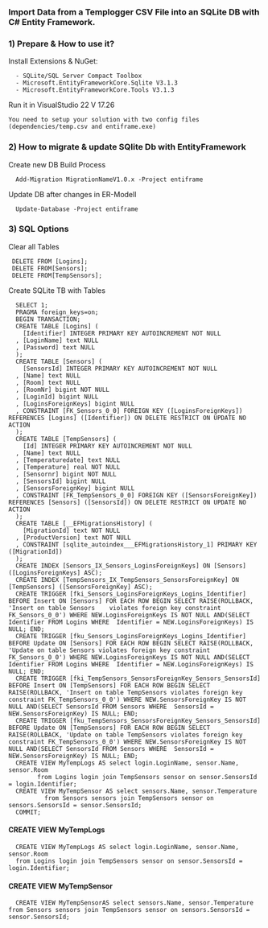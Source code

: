 ### Import Data from a Templogger CSV File into an SQLite DB with C# Entity Framework. 

### 1) Prepare & How to use it?
  Install Extensions & NuGet: 
 
      - SQLite/SQL Server Compact Toolbox
      - Microsoft.EntityFrameworkCore.Sqlite V3.1.3
      - Microsoft.EntityFrameworkCore.Tools V3.1.3

  Run it in VisualStudio 22 V 17.26

    You need to setup your solution with two config files (dependencies/temp.csv and entiframe.exe)

### 2) How to migrate & update SQlite Db with EntityFramework
  Create new DB Build Process
    
      Add-Migration MigrationNameV1.0.x -Project entiframe

  Update DB after changes in ER-Modell

      Update-Database -Project entiframe

### 3) SQL Options

  Clear all Tables

     DELETE FROM [Logins];
     DELETE FROM[Sensors];
     DELETE FROM[TempSensors];

    

Create SQLite TB with Tables
  
      SELECT 1;
      PRAGMA foreign_keys=on;
      BEGIN TRANSACTION;
      CREATE TABLE [Logins] (
        [Identifier] INTEGER PRIMARY KEY AUTOINCREMENT NOT NULL
      , [LoginName] text NULL
      , [Password] text NULL
      );
      CREATE TABLE [Sensors] (
        [SensorsId] INTEGER PRIMARY KEY AUTOINCREMENT NOT NULL
      , [Name] text NULL
      , [Room] text NULL
      , [RoomNr] bigint NOT NULL
      , [LoginId] bigint NULL
      , [LoginsForeignKeys] bigint NULL
      , CONSTRAINT [FK_Sensors_0_0] FOREIGN KEY ([LoginsForeignKeys]) REFERENCES [Logins] ([Identifier]) ON DELETE RESTRICT ON UPDATE NO ACTION
      );
      CREATE TABLE [TempSensors] (
        [Id] INTEGER PRIMARY KEY AUTOINCREMENT NOT NULL
      , [Name] text NULL
      , [Temperaturedate] text NULL
      , [Temperature] real NOT NULL
      , [Sensornr] bigint NOT NULL
      , [SensorsId] bigint NULL
      , [SensorsForeignKey] bigint NULL
      , CONSTRAINT [FK_TempSensors_0_0] FOREIGN KEY ([SensorsForeignKey]) REFERENCES [Sensors] ([SensorsId]) ON DELETE RESTRICT ON UPDATE NO ACTION
      );
      CREATE TABLE [__EFMigrationsHistory] (
        [MigrationId] text NOT NULL
      , [ProductVersion] text NOT NULL
      , CONSTRAINT [sqlite_autoindex___EFMigrationsHistory_1] PRIMARY KEY ([MigrationId])
      );
      CREATE INDEX [Sensors_IX_Sensors_LoginsForeignKeys] ON [Sensors] ([LoginsForeignKeys] ASC);
      CREATE INDEX [TempSensors_IX_TempSensors_SensorsForeignKey] ON [TempSensors] ([SensorsForeignKey] ASC);
      CREATE TRIGGER [fki_Sensors_LoginsForeignKeys_Logins_Identifier] BEFORE Insert ON [Sensors] FOR EACH ROW BEGIN SELECT RAISE(ROLLBACK, 'Insert on table Sensors    violates foreign key constraint FK_Sensors_0_0') WHERE NEW.LoginsForeignKeys IS NOT NULL AND(SELECT Identifier FROM Logins WHERE  Identifier = NEW.LoginsForeignKeys) IS NULL; END;
      CREATE TRIGGER [fku_Sensors_LoginsForeignKeys_Logins_Identifier] BEFORE Update ON [Sensors] FOR EACH ROW BEGIN SELECT RAISE(ROLLBACK, 'Update on table Sensors violates foreign key constraint FK_Sensors_0_0') WHERE NEW.LoginsForeignKeys IS NOT NULL AND(SELECT Identifier FROM Logins WHERE  Identifier = NEW.LoginsForeignKeys) IS NULL; END;
      CREATE TRIGGER [fki_TempSensors_SensorsForeignKey_Sensors_SensorsId] BEFORE Insert ON [TempSensors] FOR EACH ROW BEGIN SELECT RAISE(ROLLBACK, 'Insert on table TempSensors violates foreign key constraint FK_TempSensors_0_0') WHERE NEW.SensorsForeignKey IS NOT NULL AND(SELECT SensorsId FROM Sensors WHERE  SensorsId = NEW.SensorsForeignKey) IS NULL; END;
      CREATE TRIGGER [fku_TempSensors_SensorsForeignKey_Sensors_SensorsId] BEFORE Update ON [TempSensors] FOR EACH ROW BEGIN SELECT RAISE(ROLLBACK, 'Update on table TempSensors violates foreign key constraint FK_TempSensors_0_0') WHERE NEW.SensorsForeignKey IS NOT NULL AND(SELECT SensorsId FROM Sensors WHERE  SensorsId = NEW.SensorsForeignKey) IS NULL; END;
      CREATE VIEW MyTempLogs AS select login.LoginName, sensor.Name, sensor.Room 
            from Logins login join TempSensors sensor on sensor.SensorsId = login.Identifier;
      CREATE VIEW MyTempSensor AS select sensors.Name, sensor.Temperature 
              from Sensors sensors join TempSensors sensor on sensors.SensorsId = sensor.SensorsId;
      COMMIT;

#### CREATE VIEW MyTempLogs
      CREATE VIEW MyTempLogs AS select login.LoginName, sensor.Name, sensor.Room
      from Logins login join TempSensors sensor on sensor.SensorsId = login.Identifier;
#### CREATE VIEW MyTempSensor 
      CREATE VIEW MyTempSensorAS select sensors.Name, sensor.Temperature
   	from Sensors sensors join TempSensors sensor on sensors.SensorsId = sensor.SensorsId;
